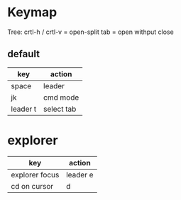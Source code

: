 # Keymap

Tree:
    crtl-h / crtl-v = open-split
    tab = open withput close

## default

| key    | action |
| ------ | ------ |
| space  | leader |
| jk  | cmd mode     |
| leader t  | select tab     |

# explorer

| key            | action   |
| -------------- | -------- |
| explorer focus | leader e |
| cd on cursor   | d        |
